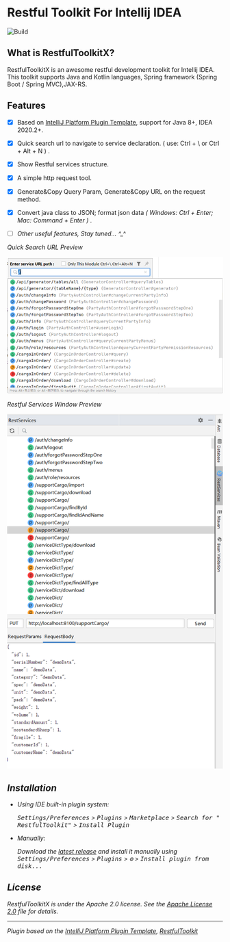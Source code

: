 # Restful Toolkit For Intellij IDEA

![Build](https://github.com/huangbaihua001/RestfulToolkitX/workflows/Build/badge.svg)

## What is RestfulToolkitX?
RestfulToolkitX is an awesome restful development toolkit for Intellij IDEA. This toolkit supports Java and Kotlin languages,
Spring framework (Spring Boot / Spring MVC),JAX-RS.

## Features

- [x] Based on [IntelliJ Platform Plugin Template][template], support for Java 8+, IDEA 2020.2+.
- [x] Quick search url to navigate to service declaration. ( use: Ctrl + \ or Ctrl + Alt + N ) .
- [x] Show Restful services structure.
- [x] A simple http request tool.
- [x] Generate&Copy Query Param, Generate&Copy URL on the request method.
- [x] Convert java class to JSON; format json data <em>( Windows: Ctrl + Enter; Mac: Command + Enter ) .
- [ ] Other useful features, Stay tuned... ^_^


Quick Search URL Preview

![searchService.png](img/searchService.png)

Restful Services Window Preview

![restServiceWindow.png](img/restServiceWindow.png)

## Installation

- Using IDE built-in plugin system:

  <kbd>Settings/Preferences</kbd> > <kbd>Plugins</kbd> > <kbd>Marketplace</kbd> > <kbd>Search for "
  RestfulToolkit"</kbd> >
  <kbd>Install Plugin</kbd>

- Manually:

  Download the [latest release](https://github.com/huangbaihua001/restful-toolkit/releases/latest) and install it
  manually using
  <kbd>Settings/Preferences</kbd> > <kbd>Plugins</kbd> > <kbd>⚙️</kbd> > <kbd>Install plugin from disk...</kbd>



## License

RestfulToolkitX is under the Apache 2.0 license. See the [Apache License 2.0](http://www.apache.org/licenses/LICENSE-2.0) file for details.

---
Plugin based on the [IntelliJ Platform Plugin Template][template], [RestfulToolkit][RestfulToolkit]

[template]: https://github.com/JetBrains/intellij-platform-plugin-template

[RestfulToolkit]: https://github.com/mrmanzhaow/RestfulToolkit